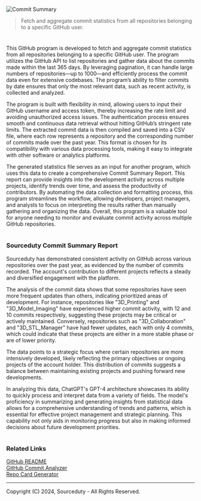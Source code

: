 ![Commit Summary](https://github.com/user-attachments/assets/ef8c1d75-1afa-40db-ac0b-43bcf72dbc14)

> Fetch and aggregate commit statistics from all repositories belonging to a specific GitHub user.

#

This GitHub program is developed to fetch and aggregate commit statistics from all repositories belonging to a specific GitHub user. The program utilizes the GitHub API to list repositories and gather data about the commits made within the last 365 days. By leveraging pagination, it can handle large numbers of repositories—up to 1000—and efficiently process the commit data even for extensive codebases. The program’s ability to filter commits by date ensures that only the most relevant data, such as recent activity, is collected and analyzed.

The program is built with flexibility in mind, allowing users to input their GitHub username and access token, thereby increasing the rate limit and avoiding unauthorized access issues. The authentication process ensures smooth and continuous data retrieval without hitting GitHub’s stringent rate limits. The extracted commit data is then compiled and saved into a CSV file, where each row represents a repository and the corresponding number of commits made over the past year. This format is chosen for its compatibility with various data processing tools, making it easy to integrate with other software or analytics platforms.

The generated statistics file serves as an input for another program, which uses this data to create a comprehensive Commit Summary Report. This report can provide insights into the development activity across multiple projects, identify trends over time, and assess the productivity of contributors. By automating the data collection and formatting process, this program streamlines the workflow, allowing developers, project managers, and analysts to focus on interpreting the results rather than manually gathering and organizing the data. Overall, this program is a valuable tool for anyone needing to monitor and evaluate commit activity across multiple GitHub repositories.

#
### Sourceduty Commit Summary Report 

Sourceduty has demonstrated consistent activity on GitHub across various repositories over the past year, as evidenced by the number of commits recorded. The account's contribution to different projects reflects a steady and diversified engagement with the platform.

The analysis of the commit data shows that some repositories have seen more frequent updates than others, indicating prioritized areas of development. For instance, repositories like "3D_Printing" and "3D_Model_Imaging" have experienced higher commit activity, with 12 and 10 commits respectively, suggesting these projects may be critical or actively maintained. Conversely, repositories such as "3D_Collaboration" and "3D_STL_Manager" have had fewer updates, each with only 4 commits, which could indicate that these projects are either in a more stable phase or are of lower priority.

The data points to a strategic focus where certain repositories are more intensively developed, likely reflecting the primary objectives or ongoing projects of the account holder. This distribution of commits suggests a balance between maintaining existing projects and pushing forward new developments.

In analyzing this data, ChatGPT's GPT-4 architecture showcases its ability to quickly process and interpret data from a variety of fields. The model's proficiency in summarizing and generating insights from statistical data allows for a comprehensive understanding of trends and patterns, which is essential for effective project management and strategic planning. This capability not only aids in monitoring progress but also in making informed decisions about future development priorities.

#
### Related Links

[GitHub README](https://chat.openai.com/g/g-rA63DaENC-readme)
<br>
[GitHub Commit Analyzer](https://github.com/sourceduty/GitHub_Commit_Analyzer)
<br>
[Repo Card Generator](https://github.com/sourceduty/Repo_Card_Generator)

***
Copyright (C) 2024, Sourceduty - All Rights Reserved.
